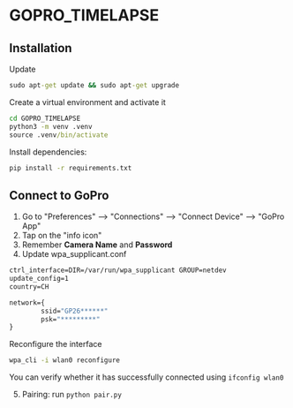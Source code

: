 # GOPRO_TIMELAPSE

## Installation

Update 
```cmd
sudo apt-get update && sudo apt-get upgrade
```

Create a virtual environment and activate it
```cmd
cd GOPRO_TIMELAPSE
python3 -m venv .venv
source .venv/bin/activate
```

Install dependencies:
```cmd
pip install -r requirements.txt
```

## Connect to GoPro

1. Go to "Preferences" --> "Connections" --> "Connect Device" --> "GoPro App"
2. Tap on the "info icon"
3. Remember **Camera Name** and **Password**
4. Update wpa_supplicant.conf

```cmd
ctrl_interface=DIR=/var/run/wpa_supplicant GROUP=netdev
update_config=1
country=CH

network={
        ssid="GP26******"
        psk="*********"
}
```
Reconfigure the interface
```cmd
wpa_cli -i wlan0 reconfigure
```
You can verify whether it has successfully connected using `ifconfig wlan0`

5. Pairing: run `python pair.py`
